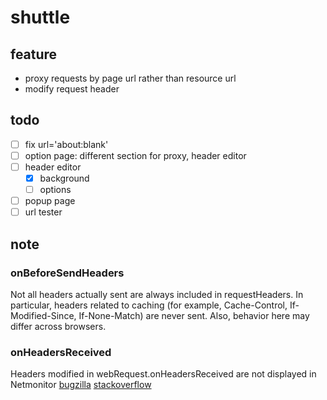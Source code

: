 # shuttle

## feature

- proxy requests by page url rather than resource url
- modify request header

## todo

- [ ] fix url='about:blank'
- [ ] option page: different section for proxy, header editor
- [ ] header editor
  - [x] background
  - [ ] options
- [ ] popup page
- [ ] url tester

## note

### onBeforeSendHeaders

Not all headers actually sent are always included in requestHeaders. In particular, headers related to caching (for example, Cache-Control, If-Modified-Since, If-None-Match) are never sent. Also, behavior here may differ across browsers.

### onHeadersReceived

Headers modified in webRequest.onHeadersReceived are not displayed in Netmonitor
[bugzilla](https://bugzilla.mozilla.org/show_bug.cgi?id=1376950)
[stackoverflow](https://stackoverflow.com/questions/27126197/modify-headers-on-onheadersreceived)
